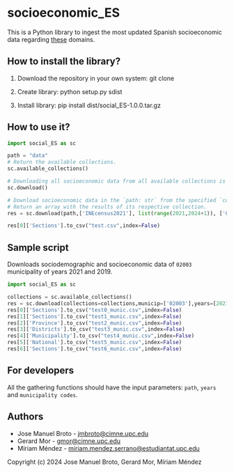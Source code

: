 # socioeconomic_ES

This is a Python library to ingest the most updated Spanish socioeconomic data regarding [these](./social_ES/collections.yaml) domains.

## How to install the library?
1. Download the repository in your own system: git clone

2. Create library: python setup.py sdist

3. Install library: pip install dist/social_ES-1.0.0.tar.gz

## How to use it?
```python
import social_ES as sc

path = "data"
# Return the available collections.
sc.available_collections() 

# Downloading all socioeconomic data from all available collections is the default option, but the parameters can be changed.
sc.download()

# Download socioeconomic data in the `path: str` from the specified `collections: list`, `years: list`, and `municipality codes: list`. Decide whether to `update`: bool` (True =  Do not take into account that datasets have already been downloaded). 
# Return an array with the results of its respective collection.
res = sc.download(path,['INEcensus2021'], list(range(2021,2024+1)), ['08001','08002'], False) 

res[0]['Sections'].to_csv("test.csv",index=False)
```

## Sample script
Downloads sociodemographic and socioeconomic data of `02003` municipality of years 2021 and 2019.

```python
import social_ES as sc

collections = sc.available_collections()
res = sc.download(collections=collections,municip=['02003'],years=[2021,2019],update=False)
res[0]['Sections'].to_csv("test0_munic.csv",index=False) 
res[1]['Sections'].to_csv("test1_munic.csv",index=False) 
res[2]['Province'].to_csv("test2_munic.csv",index=False)
res[3]['Districts'].to_csv("test3_munic.csv",index=False)
res[4]['Municipality'].to_csv("test4_munic.csv",index=False)
res[5]['National'].to_csv("test5_munic.csv",index=False)
res[6]['Sections'].to_csv("test6_munic.csv",index=False)
```


## For developers
All the gathering functions should have the input parameters: `path`, `years` and `municipality codes`.


## Authors
- Jose Manuel Broto - jmbroto@cimne.upc.edu
- Gerard Mor - gmor@cimne.upc.edu
- Míriam Méndez - miriam.mendez.serrano@estudiantat.upc.edu

Copyright (c) 2024 Jose Manuel Broto, Gerard Mor, Míriam Méndez
